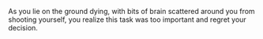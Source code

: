 As you lie on the ground dying, with bits of brain scattered around you from shooting yourself, you
realize this task was too important and regret your decision.